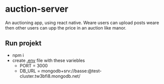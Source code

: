 # auction-server

An auctioning app, using react native. Weare users can upload posts weare then other users can upp the price in an auction like manor.

## Run projekt

- npm i
- create <ins>.env</ins> file with these variebles
  - PORT = 3000
  - DB_URL = mongodb+srv://basse:<Password>@test-cluster.tw3bfi8.mongodb.net/
